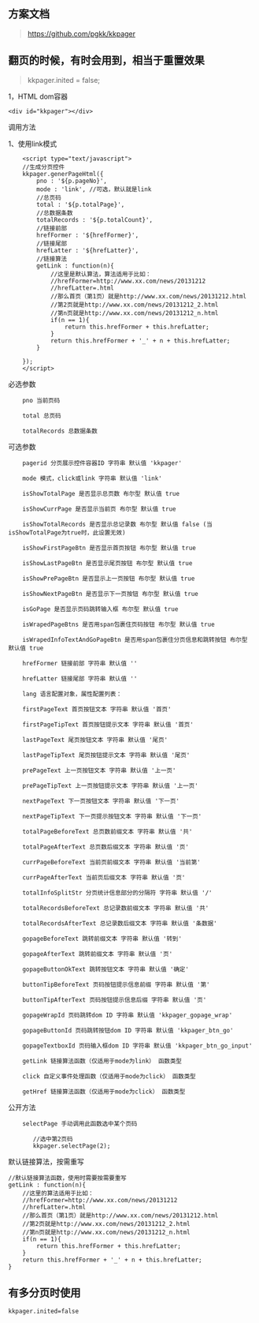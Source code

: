 ## 方案文档
>https://github.com/pgkk/kkpager

## 翻页的时候，有时会用到，相当于重置效果
>kkpager.inited = false;

1，HTML dom容器


`<div id="kkpager"></div>`

调用方法

1、使用link模式

		<script type="text/javascript">
		//生成分页控件  
		kkpager.generPageHtml({
		    pno : '${p.pageNo}',
		    mode : 'link', //可选，默认就是link
		    //总页码  
		    total : '${p.totalPage}',  
		    //总数据条数  
		    totalRecords : '${p.totalCount}',  
		    //链接前部  
		    hrefFormer : '${hrefFormer}',
		    //链接尾部  
		    hrefLatter : '${hrefLatter}',
		    //链接算法
		    getLink : function(n){
		        //这里是默认算法，算法适用于比如：
		        //hrefFormer=http://www.xx.com/news/20131212
		        //hrefLatter=.html
		        //那么首页（第1页）就是http://www.xx.com/news/20131212.html
		        //第2页就是http://www.xx.com/news/20131212_2.html
		        //第n页就是http://www.xx.com/news/20131212_n.html
		        if(n == 1){
		            return this.hrefFormer + this.hrefLatter;
		        }
		        return this.hrefFormer + '_' + n + this.hrefLatter;
		    }
		
		});
		</script>

必选参数

		pno 当前页码
		
		total 总页码
		
		totalRecords 总数据条数

可选参数

		pagerid 分页展示控件容器ID 字符串 默认值 'kkpager'
		
		mode 模式，click或link 字符串 默认值 'link'
		
		isShowTotalPage 是否显示总页数 布尔型 默认值 true
		
		isShowCurrPage 是否显示当前页 布尔型 默认值 true
		
		isShowTotalRecords 是否显示总记录数 布尔型 默认值 false (当isShowTotalPage为true时，此设置无效)
		
		isShowFirstPageBtn 是否显示首页按钮 布尔型 默认值 true
		
		isShowLastPageBtn 是否显示尾页按钮 布尔型 默认值 true
		
		isShowPrePageBtn 是否显示上一页按钮 布尔型 默认值 true
		
		isShowNextPageBtn 是否显示下一页按钮 布尔型 默认值 true
		
		isGoPage 是否显示页码跳转输入框 布尔型 默认值 true
		
		isWrapedPageBtns 是否用span包裹住页码按钮 布尔型 默认值 true
		
		isWrapedInfoTextAndGoPageBtn 是否用span包裹住分页信息和跳转按钮 布尔型 默认值 true
		
		hrefFormer 链接前部 字符串 默认值 ''
		
		hrefLatter 链接尾部 字符串 默认值 ''
		
		lang 语言配置对象，属性配置列表：
		
		firstPageText 首页按钮文本 字符串 默认值 '首页'
		
		firstPageTipText 首页按钮提示文本 字符串 默认值 '首页'
		
		lastPageText 尾页按钮文本 字符串 默认值 '尾页'
		
		lastPageTipText 尾页按钮提示文本 字符串 默认值 '尾页'
		
		prePageText 上一页按钮文本 字符串 默认值 '上一页'
		
		prePageTipText 上一页按钮提示文本 字符串 默认值 '上一页'
		
		nextPageText 下一页按钮文本 字符串 默认值 '下一页'
		
		nextPageTipText 下一页提示按钮文本 字符串 默认值 '下一页'
		
		totalPageBeforeText 总页数前缀文本 字符串 默认值 '共'
		
		totalPageAfterText 总页数后缀文本 字符串 默认值 '页'
		
		currPageBeforeText 当前页前缀文本 字符串 默认值 '当前第'
		
		currPageAfterText 当前页后缀文本 字符串 默认值 '页'
		
		totalInfoSplitStr 分页统计信息部分的分隔符 字符串 默认值 '/'
		
		totalRecordsBeforeText 总记录数前缀文本 字符串 默认值 '共'
		
		totalRecordsAfterText 总记录数后缀文本 字符串 默认值 '条数据'
		
		gopageBeforeText 跳转前缀文本 字符串 默认值 '转到'
		
		gopageAfterText 跳转前缀文本 字符串 默认值 '页'
		
		gopageButtonOkText 跳转按钮文本 字符串 默认值 '确定'
		
		buttonTipBeforeText 页码按钮提示信息前缀 字符串 默认值 '第'
		
		buttonTipAfterText 页码按钮提示信息后缀 字符串 默认值 '页'
		
		gopageWrapId 页码跳转dom ID 字符串 默认值 'kkpager_gopage_wrap'
		
		gopageButtonId 页码跳转按钮dom ID 字符串 默认值 'kkpager_btn_go'
		
		gopageTextboxId 页码输入框dom ID 字符串 默认值 'kkpager_btn_go_input'
		
		getLink 链接算法函数（仅适用于mode为link） 函数类型
		
		click 自定义事件处理函数（仅适用于mode为click） 函数类型
		
		getHref 链接算法函数（仅适用于mode为click） 函数类型

公开方法

		selectPage 手动调用此函数选中某个页码
		
		   //选中第2页码
		   kkpager.selectPage(2);

默认链接算法，按需重写

	//默认链接算法函数，使用时需要按需要重写
	getLink : function(n){
	    //这里的算法适用于比如：
	    //hrefFormer=http://www.xx.com/news/20131212
	    //hrefLatter=.html
	    //那么首页（第1页）就是http://www.xx.com/news/20131212.html
	    //第2页就是http://www.xx.com/news/20131212_2.html
	    //第n页就是http://www.xx.com/news/20131212_n.html
	    if(n == 1){
	        return this.hrefFormer + this.hrefLatter;
	    }
	    return this.hrefFormer + '_' + n + this.hrefLatter;
	}

## 有多分页时使用

    kkpager.inited=false